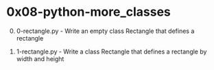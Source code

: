 # 0x08-python-more_classes

0. 0-rectangle.py - Write an empty class Rectangle that defines a rectangle

1. 1-rectangle.py - Write a class Rectangle that defines a rectangle by width and height
